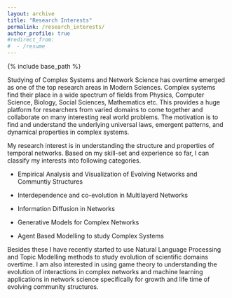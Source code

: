 ```yaml
---
layout: archive
title: "Research Interests"
permalink: /research_interests/
author_profile: true
#redirect_from:
#  - /resume
---
```


{% include base_path %}

Studying of Complex Systems and Network Science has overtime emerged as one of the top research areas in Modern Sciences. Complex systems find their place in a wide spectrum of fields from Physics, Computer Science, Biology, Social Sciences, Mathematics etc. This provides a huge platform for researchers from varied domains to come together and collaborate on many interesting real world problems. The motivation is to find and understand the underlying universal laws, emergent patterns, and dynamical properties in complex systems. 

My research interest is in understanding the structure and properties of temporal networks. Based on my skill-set and experience so far, I can classify my interests into following categories. 

* Empirical Analysis and Visualization of Evolving Networks and Communtiy Structures

* Interdependence and co-evolution in Multilayerd Networks

* Information Diffusion in Networks

* Generative Models for Complex Networks 

* Agent Based Modelling to study Complex Systems

Besides these I have recently started to use Natural Language Processing and Topic Modelling methods to study evolution of scientific domains overtime. I am also interested in using game theory to understanding the evolution of interactions in complex networks and machine learning applications in network science specifically for growth and life time of evolving community structures. 
